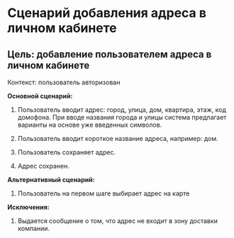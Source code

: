 # Сценарий добавления адреса в личном кабинете

## Цель: добавление пользователем адреса в личном кабинете

Контекст: пользователь авторизован

**Основной сценарий:**

1. Пользователь вводит адрес: город, улица, дом, квартира, этаж, код домофона. При вводе названия города и улицы система предлагает варианты на основе уже введенных символов.

2. Пользователь вводит короткое название адреса, например: дом.

3. Пользователь сохраняет адрес. 

4. Адрес сохранен.

**Альтернативный сценарий:**

1. Пользователь на первом шаге выбирает адрес на карте

**Исключения:**

1. Выдается сообщение о том, что адрес не входит в зону доставки компании.

